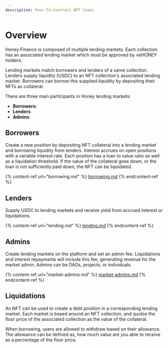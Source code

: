 ```yaml
---
description: Peer-To-Contract NFT loans
---
```


# Overview

Honey Finance is composed of multiple lending markets. Each collection has an associated lending market which must be approved by veHONEY holders.

Lending markets match borrowers and lenders of a same collection. Lenders supply liquidity (USDC) to an NFT collection's associated lending market. Borrowers can borrow this supplied liquidity by depositing their NFTs as collateral.

There are three main participants in Honey lending markets:

* **Borrowers:**&#x20;
* **Lenders**
* **Admins**

## Borrowers

Create a new position by depositing NFT collateral into a lending market and borrowing liquidity from lenders. Interest accrues on open positions with a variable interest rate. Each position has a loan to value ratio as well as a liquidation threshold. If the value of the collateral goes down, or the loan is not sufficiently paid down, the NFT can be liquidated.

{% content-ref url="borrowing.md" %}
[borrowing.md](borrowing.md)
{% endcontent-ref %}

## Lenders

Supply USDC to lending markets and receive yield from accrued interest or liquidations.&#x20;

{% content-ref url="lending.md" %}
[lending.md](lending.md)
{% endcontent-ref %}

## Admins

Create lending markets on the platform and set an admin fee. Liquidations and interest repayments will include this fee, generating revenue for the market admin. Admins can be DAOs, projects, or individuals.

{% content-ref url="market-admins.md" %}
[market-admins.md](market-admins.md)
{% endcontent-ref %}



## Liquidations

An NFT can be used to create a debt position in a corresponding lending market. Each market is based around an NFT collection, and quotes the floor price of the associated collection as the value of the collateral.

When borrowing, users are allowed to withdraw based on their allowance. The allowance can be defined as, how much value are you able to receive as a percentage of the floor price.
